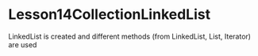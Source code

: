 # Lesson14CollectionLinkedList
LinkedList is created and different methods (from LinkedList, List, Iterator) are used
